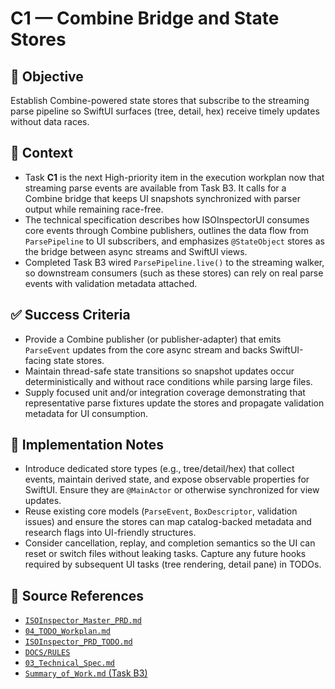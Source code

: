# C1 — Combine Bridge and State Stores

## 🎯 Objective
Establish Combine-powered state stores that subscribe to the streaming parse pipeline so SwiftUI surfaces (tree, detail, hex) receive timely updates without data races.

## 🧩 Context
- Task **C1** is the next High-priority item in the execution workplan now that streaming parse events are available from Task B3. It calls for a Combine bridge that keeps UI snapshots synchronized with parser output while remaining race-free.
- The technical specification describes how ISOInspectorUI consumes core events through Combine publishers, outlines the data flow from `ParsePipeline` to UI subscribers, and emphasizes `@StateObject` stores as the bridge between async streams and SwiftUI views.
- Completed Task B3 wired `ParsePipeline.live()` to the streaming walker, so downstream consumers (such as these stores) can rely on real parse events with validation metadata attached.

## ✅ Success Criteria
- Provide a Combine publisher (or publisher-adapter) that emits `ParseEvent` updates from the core async stream and backs SwiftUI-facing state stores.
- Maintain thread-safe state transitions so snapshot updates occur deterministically and without race conditions while parsing large files.
- Supply focused unit and/or integration coverage demonstrating that representative parse fixtures update the stores and propagate validation metadata for UI consumption.

## 🔧 Implementation Notes
- Introduce dedicated store types (e.g., tree/detail/hex) that collect events, maintain derived state, and expose observable properties for SwiftUI. Ensure they are `@MainActor` or otherwise synchronized for view updates.
- Reuse existing core models (`ParseEvent`, `BoxDescriptor`, validation issues) and ensure the stores can map catalog-backed metadata and research flags into UI-friendly structures.
- Consider cancellation, replay, and completion semantics so the UI can reset or switch files without leaking tasks. Capture any future hooks required by subsequent UI tasks (tree rendering, detail pane) in TODOs.

## 🧠 Source References
- [`ISOInspector_Master_PRD.md`](../AI/ISOViewer/ISOInspector_PRD_Full/ISOInspector_Master_PRD.md)
- [`04_TODO_Workplan.md`](../AI/ISOInspector_Execution_Guide/04_TODO_Workplan.md)
- [`ISOInspector_PRD_TODO.md`](../AI/ISOViewer/ISOInspector_PRD_TODO.md)
- [`DOCS/RULES`](../RULES)
- [`03_Technical_Spec.md`](../AI/ISOInspector_Execution_Guide/03_Technical_Spec.md)
- [`Summary_of_Work.md` (Task B3)](../TASK_ARCHIVE/05_B3_Puzzle1_ParsePipeline_Live_Integration/Summary_of_Work.md)
